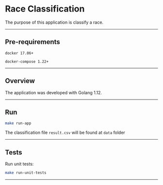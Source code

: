# Race Classification

The purpose of this application is classify a race.

---

## Pre-requirements

`docker 17.06+`

`docker-compose 1.22+`

---

## Overview

The application was developed with Golang 1.12.

---

## Run

```bash
make run-app
```

The classification file `result.csv` will be found at `data` folder

---

## Tests

Run unit tests:

```bash
make run-unit-tests
```

---
